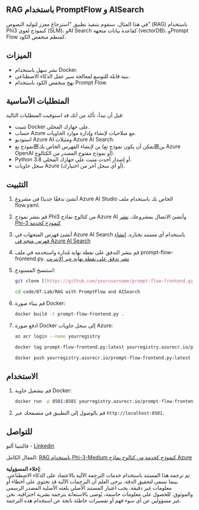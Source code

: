 ## RAG باستخدام PromptFlow و AISearch

في هذا المثال، سنقوم بتنفيذ تطبيق "استرجاع معزز لتوليد النصوص" (RAG) باستخدام Phi3 كنموذج لغوي (SLM)، وAI Search كقاعدة بيانات متجهة (vectorDB)، وPrompt Flow كمنظم منخفض الكود.

## الميزات

- نشر سهل باستخدام Docker.
- بنية قابلة للتوسع لمعالجة سير عمل الذكاء الاصطناعي.
- نهج منخفض الكود باستخدام Prompt Flow.

## المتطلبات الأساسية

قبل أن تبدأ، تأكد من أنك قد استوفيت المتطلبات التالية:

- تثبيت Docker على جهازك المحلي.
- حساب Azure مع صلاحيات لإنشاء وإدارة موارد الحاويات.
- استوديو Azure AI ومثيلات Azure AI Search.
- نموذج تع嵌ين لإنشاء الفهرس الخاص بك (يمكن أن يكون نموذج تع嵌ين Azure OpenAI أو نموذج مفتوح المصدر من الكتالوج).
- Python 3.8 أو إصدار أحدث مثبت على جهازك المحلي.
- سجل حاويات Azure (أو أي سجل آخر من اختيارك).

## التثبيت

1. أنشئ تدفقًا جديدًا في مشروع Azure AI Studio الخاص بك باستخدام ملف flow.yaml.
2. قم بنشر نموذج Phi3 من كتالوج نماذج Azure AI وأنشئ الاتصال بمشروعك. [نشر Phi-3 كنموذج كخدمة](https://learn.microsoft.com/azure/machine-learning/how-to-deploy-models-phi-3?view=azureml-api-2&tabs=phi-3-mini)
3. أنشئ فهرس المتجهات في Azure AI Search باستخدام أي مستند تختاره. [إنشاء فهرس متجه في Azure AI Search](https://learn.microsoft.com/azure/search/search-how-to-create-search-index?tabs=portal)
4. قم بنشر التدفق على نقطة نهاية مُدارة واستخدمه في ملف prompt-flow-frontend.py. [نشر تدفق على نقطة نهاية عبر الإنترنت](https://learn.microsoft.com/azure/ai-studio/how-to/flow-deploy)
5. استنسخ المستودع:

    ```sh
    git clone [[https://github.com/yourusername/prompt-flow-frontend.git](https://github.com/microsoft/Phi-3CookBook.git)](https://github.com/microsoft/Phi-3CookBook.git)
    
    cd code/07.Lab/RAG with PromptFlow and AISearch
    ```

6. قم ببناء صورة Docker:

    ```sh
    docker build -t prompt-flow-frontend.py .
    ```

7. ادفع صورة Docker إلى سجل حاويات Azure:

    ```sh
    az acr login --name yourregistry
    
    docker tag prompt-flow-frontend.py:latest yourregistry.azurecr.io/prompt-flow-frontend.py:latest
    
    docker push yourregistry.azurecr.io/prompt-flow-frontend.py:latest
    ```

## الاستخدام

1. قم بتشغيل حاوية Docker:

    ```sh
    docker run -p 8501:8501 yourregistry.azurecr.io/prompt-flow-frontend.py:latest
    ```

2. قم بالوصول إلى التطبيق في متصفحك عبر `http://localhost:8501`.

## للتواصل

فالنتينا ألتو - [Linkedin](https://www.linkedin.com/in/valentina-alto-6a0590148/)

المقال الكامل: [RAG باستخدام Phi-3-Medium كنموذج كخدمة من كتالوج نماذج Azure](https://medium.com/@valentinaalto/rag-with-phi-3-medium-as-a-model-as-a-service-from-azure-model-catalog-62e1411948f3)

**إخلاء المسؤولية**:  
تم ترجمة هذا المستند باستخدام خدمات الترجمة الآلية بالاعتماد على الذكاء الاصطناعي. بينما نسعى لتحقيق الدقة، يرجى العلم أن الترجمات الآلية قد تحتوي على أخطاء أو معلومات غير دقيقة. يجب اعتبار المستند الأصلي بلغته الأصلية المصدر الرسمي والموثوق. للحصول على معلومات حاسمة، يُوصى بالاستعانة بترجمة بشرية احترافية. نحن غير مسؤولين عن أي سوء فهم أو تفسيرات خاطئة ناتجة عن استخدام هذه الترجمة.